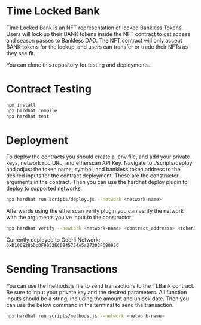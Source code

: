 # Time Locked Bank  

Time Locked Bank is an NFT representation of locked Bankless Tokens. Users will lock up their BANK tokens inside the NFT contract to get access and season passes to Bankless DAO. The NFT contract will only accept BANK tokens for the lockup, and users can transfer or trade their NFTs as they see fit.

You can clone this repository for testing and deployments. 

# Contract Testing
``` bash
npm install
npx hardhat compile
npx hardhat test
```

# Deployment
To deploy the contracts you should create a .env file, and add your private keys, network rpc URL, and etherscan API Key. 
Navigate to ./scripts/deploy and adjust the token name, symbol, and bankless token address to the desired inputs for the contract deployment. These are the constructor arguments in the contract. 
Then you can use the hardhat deploy plugin to deploy to supported networks. 

``` bash
npx hardhat run scripts/deploy.js --network <network-name>
```

Afterwards using the etherscan verify plugin you can verify the network with the arguments you've input to the constructor; 

``` bash
npx hardhat verify --newtork <network-name> <contract_addresss> <tokenName> <tokenSymbol> <banklessTokenAddress>
```

Currently deployed to Goerli Network: `0xD106E28bDcDF9052EC0845754A5a27303FC8095C `  

# Sending Transactions
You can use the methods.js file to send transactions to the TLBank contract. Be sure to input your private key and the desired parameters. All function inputs should be a string, including the amount and unlock date. 
Then you can use the below command in the terminal to send the transaction.  

``` bash
npx hardhat run scripts/methods.js --network <network-name>
```
